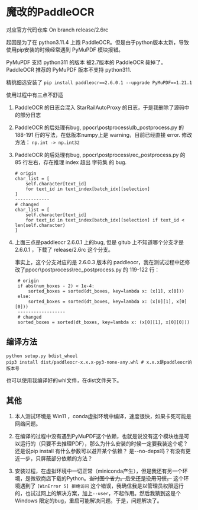 # 魔改的PaddleOCR

对应官方代码仓库 On branch release/2.6rc

起因是为了在 python3.11.4 上跑 PaddleOCR。但是由于python版本太新，导致使用pip安装的时候经常遇到 PyMuPDF 模块报错。

PyMuPDF 支持 python311 的版本 被2.7版本的 PaddleOCR 毙掉了。PaddleOCR 推荐的 PyMuPDF 版本不支持 python311.

精挑细选安装了 `pip install paddleocr==2.6.0.1 --upgrade PyMuPDF==1.21.1`

使用过程中有三点不舒适

1. PaddleOCR 的日志会混入 StarRailAutoProxy 的日志，于是我删除了源码中的部分日志

2. PaddleOCR 的后处理有bug, ppocr\postprocess\db_postprocess.py 的 188-191 行的写法，在低版本numpy上是 warning，目前已经直接 error. 修改方法： `np.int -> np.int32`

3. PaddleOCR 的后处理有bug, ppocr\postprocess\rec_postprocess.py 的 85 行左右，存在推理 index 超出 字符集 的 bug.
    ```
    # origin
    char_list = [
        self.character[text_id]
        for text_id in text_index[batch_idx][selection]
    ]
    -------------
    # changed
    char_list = [
        self.character[text_id]
        for text_id in text_index[batch_idx][selection] if text_id < len(self.character)
    ]
    ```
4. 上面三点是paddleocr 2.6.0.1 上的bug, 但是 gitub 上不知道哪个分支才是 2.6.0.1 ，下载了 release/2.6rc 这个分支。

   事实上，这个分支对应的是 2.6.0.3 版本的 paddleocr，我在测试过程中还修改了ppocr\postprocess\rec_postprocess.py 的 119-122 行：
   ```
    # origin
    if abs(num_boxes - 2) < 1e-4:
        sorted_boxes = sorted(dt_boxes, key=lambda x: (x[1], x[0]))
    else:
        sorted_boxes = sorted(dt_boxes, key=lambda x: (x[0][1], x[0][0]))
    ------------------
    # changed
    sorted_boxes = sorted(dt_boxes, key=lambda x: (x[0][1], x[0][0]))
   ```
## 编译方法

```
python setup.py bdist_wheel
pip3 install dist/paddleocr-x.x.x-py3-none-any.whl # x.x.x是paddleocr的版本号
```
也可以使用我编译好的whl文件，在dist文件夹下。

## 其他

1. 本人测试环境是 Win11 ，conda虚拟环境中编译，速度很快，如果卡死可能是网络问题。

2. 在编译的过程中没有遇到PyMuPDF这个依赖，也就是说没有这个模块也是可以运行的（只要不去推理PDF），那么为什么安装的时候一定要我装这个呢？还是说pip install 有什么参数可以避开某个依赖？ 是--no-deps吗？有没有更近一步，只屏蔽部分依赖的方法？

3. 安装过程，在虚拟环境中一切正常（miniconda产生），但是我还有另一个环境，是微软商店下载的Python。~~当时图个省力。后来还是没用习惯。~~ 这个环境遇到了 `[WinError 5] 拒绝访问` 这个错误，我确信我是以管理员权限运行的，也试过网上的解决方案，加上`--user`，不起作用。然后我猜到这是个 Windows 限定的bug，重启可能解决问题。于是，问题解决了。
